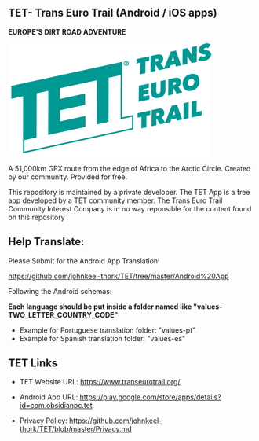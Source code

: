 ## TET- Trans Euro Trail (Android / iOS apps)

**EUROPE'S DIRT ROAD ADVENTURE**

![TET LOGO](TETLogo.png)

A 51,000km GPX route from the edge of Africa to the Arctic Circle.
Created by our community.
Provided for free.

This repository is maintained by a private developer. The TET App is a free app developed by a TET community member. The Trans Euro Trail Community Interest Company is in no way reponsible for the content found on this repository




## Help Translate:

Please Submit for the Android App Translation!

https://github.com/johnkeel-thork/TET/tree/master/Android%20App


Following the Android schemas:

**Each language should be put inside a folder named like "values-TWO_LETTER_COUNTRY_CODE"**

- Example for Portuguese translation folder: "values-pt"
- Example for Spanish translation folder: "values-es"




## TET Links
* TET Website URL:
https://www.transeurotrail.org/


* Android App URL:
https://play.google.com/store/apps/details?id=com.obsidianpc.tet

    
* Privacy Policy:
https://github.com/johnkeel-thork/TET/blob/master/Privacy.md
